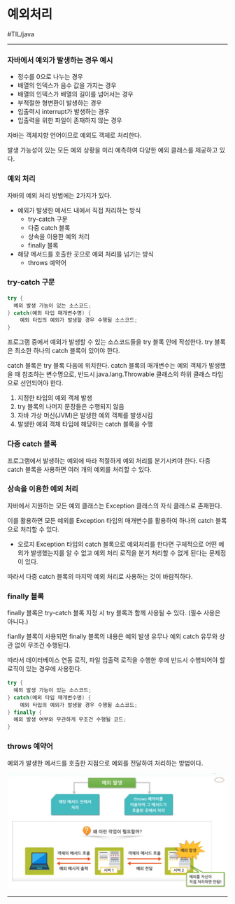 # 예외처리

#TIL/java

---

### 자바에서 예외가 발생하는 경우 예시

- 정수를 0으로 나누는 경우
- 배열의 인덱스가 음수 값을 가지는 경우
- 배열의 인덱스가 배열의 길이를 넘어서는 경우
- 부적절한 형변환이 발생하는 경우
- 입출력시 interrupt가 발생하는 경우
- 입출력을 위한 파일이 존재하지 않는 경우



자바는 객체지향 언어이므로 예외도 객체로 처리한다.

발생 가능성이 있는 모든 예외 상황을 미리 예측하여 다양한 예외 클래스를 제공하고 있다.



### 예외 처리

자바의 예외 처리 방법에는 2가지가 있다.

- 예외가 발생한 메서드 내에서 직접 처리하는 방식
  - try-catch 구문
  - 다중 catch 블록
  - 상속을 이용한 예외 처리
  - finally 블록
- 해당 메서드를 호출한 곳으로 예외 처리를 넘기는 방식
  - throws 예약어



### try-catch 구문

```java
try {
  예외 발생 가능이 있는 소스코드;
} catch(예외 타입 매개변수명) {
	예외 타입의 예외가 발생할 경우 수행될 소스코드;
}
```



프로그램 중에서 예외가 발생할 수 있는 소스코드들을 try 블록 안에 작성한다. try 블록은 최소한 하나의 catch 블록이 있어야 한다.

catch 블록은 try 블록 다음에 위치한다. catch 블록의 매개변수는 예외 객체가 발생했을 때 참조하는 변수명으로, 반드시 java.lang.Throwable 클래스의 하위 클래스 타입으로 선언되어야 한다.



1. 지정한 타입의 예외 객체 발생
2. try 블록의 나머지 문장들은 수행되지 않음
3. 자바 가상 머신(JVM)은 발생한 예외 객체를 발생시킴
4. 발생한 예외 객체 타입에 해당하는 catch 블록을 수행



### 다중 catch 블록

프로그램에서 발생하는 예외에 따라 적절하게 예외 처리를 분기시켜야 한다. 다중 catch 블록을 사용하면 여러 개의 예외를 처리할 수 있다.



### 상속을 이용한 예외 처리

자바에서 지원하는 모든 예외 클래스는 Exception 클래스의 자식 클래스로 존재한다.

이를 활용하면 모든 예외를 Exception 타입의 매개변수를 활용하여 하나의 catch 블록으로 처리할 수 있다.

- 오로지 Exception 타입의 catch 블록으로 예외처리를 한다면 구체적으로 어떤 예외가 발생했는지를 알 수 없고 예외 처리 로직을 분기 처리할 수 없게 된다는 문제점이 있다.

따라서 다중 catch 블록의 마지막 예외 처리로 사용하는 것이 바람직하다.



### finally 블록

finally 블록은 try-catch 블록 지정 시 try 블록과 함께 사용될 수 있다. (필수 사용은 아니다.)

fianlly 블록이 사용되면 finally 블록의 내용은 예외 발생 유무나 예외 catch 유무와 상관 없이 무조건 수행된다.

따라서 데이터베이스 연동 로직, 파일 입출력 로직을 수행한 후에 반드시 수행되어야 할 로직이 있는 경우에 사용한다.

```java
try {
  예외 발생 가능이 있는 소스코드;
} catch(예외 타입 매개변수명) {
	예외 타입의 예외가 발생할 경우 수행될 소스코드;
} finally {
  예외 발생 여부와 무관하게 무조건 수행될 코드;
}
```



### throws 예약어

예외가 발생한 메서드를 호출한 지점으로 예외를 전달하여 처리하는 방법이다.

![예외처리](./images/08_01.png)

---




